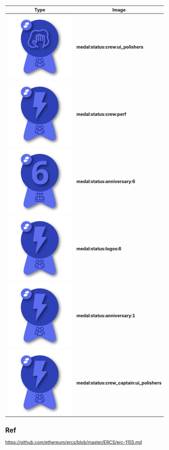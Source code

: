 
| Type                                                                  | Image                                      |
|-----------------------------------------------------------------------|--------------------------------------------|
| <img alt="Sample medal" src="/src/composites/manual/composite.svg">   | **medal:status:crew:ui_polishers**         |
| <img alt="Sample medal" src="/src/composites/manual/composite_2.svg"> | **medal:status:crew:perf**                 |
| <img alt="Sample medal" src="/src/composites/manual/composite_3.svg"> | **medal:status:anniversary:6**             |
| <img alt="Sample medal" src="/src/composites/manual/composite_2.svg"> | **medal:status:logos:6**                   |
| <img alt="Sample medal" src="/src/composites/manual/composite_2.svg"> | **medal:status:anniversary:1**             |
| <img alt="Sample medal" src="/src/composites/manual/composite_2.svg"> | **medal:status:crew_captain:ui_polishers** |

## Ref

https://github.com/ethereum/ercs/blob/master/ERCS/erc-1155.md